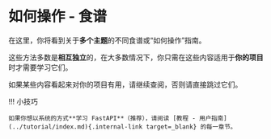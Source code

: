 # 如何操作 - 食谱

在这里，你将看到关于**多个主题**的不同食谱或“如何操作”指南。

这些方法多数是**相互独立**的，在大多数情况下，你只需在这些内容适用于**你的项目**时才需要学习它们。

如果某些内容看起来对你的项目有用，请继续查阅，否则请直接跳过它们。

!!! 小技巧

    如果你想以系统的方式**学习 FastAPI**（推荐），请阅读 [教程 - 用户指南](../tutorial/index.md){.internal-link target=_blank} 的每一章节。
